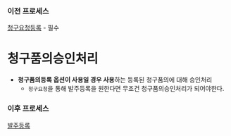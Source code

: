 ### 이전 프로세스

[청구요청등록](./청구요청등록.md#청구요청등록) - 필수

# 청구품의승인처리

- **청구품의등록 옵션이 사용일 경우 사용**하는 등록된 청구품의에 대해 승인처리
  - `청구요청`을 통해 발주등록을 원한다면 무조건 청구품의승인처리가 되어야한다.

### 이후 프로세스

[발주등록](./발주등록.md#발주등록)
